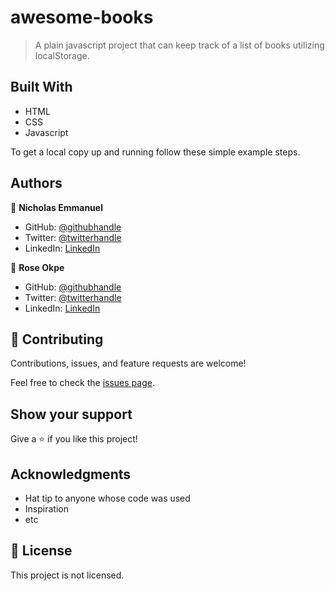 # awesome-books

> A plain javascript project that can keep track of a list of books utilizing localStorage.

## Built With

- HTML
- CSS
- Javascript

To get a local copy up and running follow these simple example steps.

## Authors

👤 **Nicholas Emmanuel**

- GitHub: [@githubhandle](https://github.com/NickEmma)
- Twitter: [@twitterhandle](https://twitter.com/techieEmma)
- LinkedIn: [LinkedIn](https://linkedin.com/in/nicholas-emmanuel-6b9775207)

👤 **Rose Okpe**

- GitHub: [@githubhandle](https://github.com/rose-okpe)
- Twitter: [@twitterhandle](https://twitter.com/_roseokpe)
- LinkedIn: [LinkedIn](https://linkedin.com/in/roseokpe-a03b3b239/)

## 🤝 Contributing

Contributions, issues, and feature requests are welcome!

Feel free to check the [issues page](../../issues/).

## Show your support

Give a ⭐️ if you like this project!

## Acknowledgments

- Hat tip to anyone whose code was used
- Inspiration
- etc

## 📝 License

This project is not licensed.
